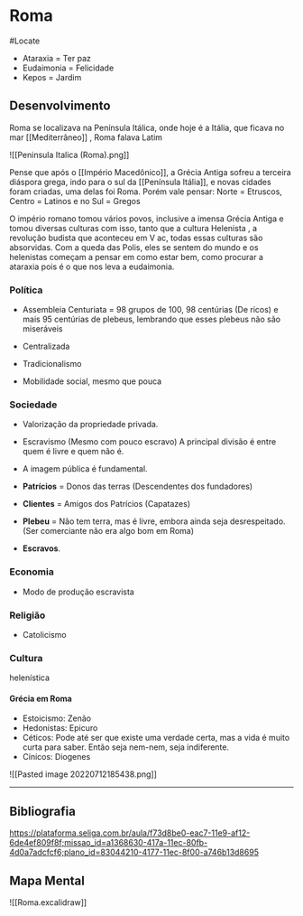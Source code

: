 # Roma 
#Locate 

* Ataraxia = Ter paz
* Eudaimonia = Felicidade
* Kepos = Jardim

## Desenvolvimento

Roma se localizava na Península Itálica, onde hoje é a Itália, que ficava no mar [[Mediterrâneo]] , Roma falava Latim

![[Peninsula Italica (Roma).png]]


Pense que após o [[Império Macedônico]], a Grécia Antiga sofreu a terceira diáspora grega, indo para o sul da [[Península Itália]], e novas cidades foram criadas, uma delas foi Roma. Porém vale pensar: Norte = Etruscos, Centro = Latinos e no Sul = Gregos

O império romano tomou vários povos, inclusive a imensa Grécia Antiga  e tomou diversas culturas com isso, tanto que a cultura Helenista , a revolução budista que aconteceu em V ac, todas essas culturas são absorvidas. Com a queda das Polis, eles se sentem do mundo e os helenistas começam a pensar em como estar bem, como procurar a ataraxia pois é o que nos leva a eudaimonia.

### Política

* Assembleia Centuriata = 98 grupos de 100, 98 centúrias (De ricos) e mais 95 centúrias de plebeus, lembrando que esses plebeus não são miseráveis 

* Centralizada
* Tradicionalismo
* Mobilidade social, mesmo que pouca

### Sociedade

* Valorização da propriedade privada.
* Escravismo (Mesmo com pouco escravo) A principal divisão é entre quem é livre e quem não é.
* A imagem pública é fundamental.

* **Patrícios** = Donos das terras (Descendentes dos fundadores)
* **Clientes** = Amigos dos Patrícios (Capatazes)
* **Plebeu** = Não tem terra, mas é livre, embora ainda seja desrespeitado. (Ser comerciante não era algo bom em Roma)
* **Escravos**.

### Economia

* Modo de produção escravista

### Religião

* Catolicismo

### Cultura

helenística

#### Grécia em Roma

* Estoicismo:  Zenão 
*  Hedonistas: Epicuro 
* Céticos: 
Pode até ser que existe uma verdade certa, mas a vida é muito curta para saber. Então seja nem-nem, seja indiferente.
* Cínicos: Diogenes
 
![[Pasted image 20220712185438.png]]

---------------------------------------------

## Bibliografia

https://plataforma.seliga.com.br/aula/f73d8be0-eac7-11e9-af12-6de4ef809f8f;missao_id=a1368630-417a-11ec-80fb-4d0a7adcfcf6;plano_id=83044210-4177-11ec-8f00-a746b13d8695

## Mapa Mental

![[Roma.excalidraw]]
